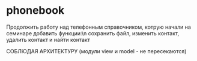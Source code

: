 # phonebook
Продолжить работу над телефонным справочником, котрую начали на семинаре
добавить функции:\n 
сохранить файл, изменить контакт, удалить контакт и найти контакт

СОБЛЮДАЯ АРХИТЕКТУРУ (модули view и model - не пересекаются)
